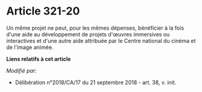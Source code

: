 # Article 321-20

Un même projet ne peut, pour les mêmes dépenses, bénéficier à la fois d'une aide au développement de projets d'œuvres
immersives ou interactives et d'une autre aide attribuée par le Centre national du cinéma et de l'image animée.

**Liens relatifs à cet article**

_Modifié par_:

  - Délibération n°2018/CA/17 du 21 septembre 2018 - art. 38, v. init.
